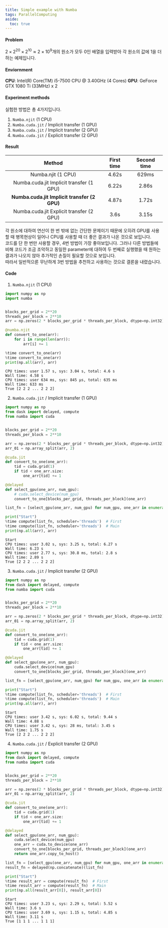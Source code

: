 ```yaml
---
title: Simple example with Numba
tags: ParallelComputing
aside:
  toc: true
---
```



<!--more-->
#### Problem
$2 \times 2^{20} \times 2^{10} \approx 2 \times 10^9$개의 원소가 모두 0인 배열을 입력받아 각 원소의 값에 1을 더하는 예제입니다.

#### Enviornment
**CPU**: Intel(R) Core(TM) i5-7500 CPU @ 3.40GHz (4 Cores)
**GPU**: GeForce GTX 1080 Ti (33MHz) x 2


#### Experiment methods
실험한 방법은 총 4가지입니다.

1. `Numba.njit` (1 CPU)
2. `Numba.cuda.jit` / Implicit transfer (1 GPU)
3. `Numba.cuda.jit` / Implicit transfer (2 GPU)
4. `Numba.cuda.jit` / Explicit transfer (2 GPU)

#### Result
| Method | First time | Second time |
|:--:|:--:|:--:|
| Numba.njit (1 CPU) | 4.62s | 629ms |
| Numba.cuda.jit Implicit transfer (1 GPU) | 6.22s | 2.86s |
| **Numba.cuda.jit Implicit transfer (2 GPU)** | 4.87s | 1.72s |
| Numba.cuda.jit Explicit transfer (2 GPU) | 3.6s | 3.15s |

각 원소에 대하여 연산이 한 번 밖에 없는 간단한 문제이기 때문에 오히려 GPU를 사용할 때 병목현상이 일어나 CPU를 사용할 때 더 좋은 결과가 나온 것으로 보입니다.  
코드를 단 한 번만 사용할 경우, 4번 방법이 가장 좋아보입니다. 그러나 다른 방법들에 비해 코드가 조금 조악하고 동일한 parameter에 대하여 두 번째로 실행했을 때 원하는 결과가 나오지 않아 추가적인 손질이 필요할 것으로 보입니다.  
따라서 일반적으론 무난하게 3번 방법을 추천하고 사용하는 것으로 결론을 내렸습니다.


#### Code
1. `Numba.njit` (1 CPU)
```python
import numpy as np
import numba


blocks_per_grid = 2**20
threads_per_block = 2**10
arr = np.zeros(2 * blocks_per_grid * threads_per_block, dtype=np.int32)

@numba.njit
def convert_to_one(arr):
    for i in range(len(arr)):
        arr[i] += 1

%time convert_to_one(arr)
%time convert_to_one(arr)
print(np.all(arr), arr)
```

    CPU times: user 1.57 s, sys: 3.04 s, total: 4.6 s
    Wall time: 4.58 s
    CPU times: user 634 ms, sys: 845 µs, total: 635 ms
    Wall time: 633 ms
    True [2 2 2 ... 2 2 2]


2. `Numba.cuda.jit` / Implicit transfer (1 GPU)
```python
import numpy as np
from dask import delayed, compute
from numba import cuda


blocks_per_grid = 2**20
threads_per_block = 2**10

arr = np.zeros(2 * blocks_per_grid * threads_per_block, dtype=np.int32)
arr_01 = np.array_split(arr, 2)

@cuda.jit
def convert_to_one(one_arr):
    tid = cuda.grid(1)
    if tid < one_arr.size:
        one_arr[tid] += 1

@delayed
def select_gpu(one_arr, num_gpu):
    # cuda.select_device(num_gpu)
    convert_to_one[blocks_per_grid, threads_per_block](one_arr)

list_fn = [select_gpu(one_arr, num_gpu) for num_gpu, one_arr in enumerate(arr_01)]

print("Start")
%time compute(list_fn, scheduler='threads')  # First
%time compute(list_fn, scheduler='threads')  # Main
print(np.all(arr), arr)
```

    Start
    CPU times: user 3.02 s, sys: 3.25 s, total: 6.27 s
    Wall time: 6.23 s
    CPU times: user 2.77 s, sys: 30.8 ms, total: 2.8 s
    Wall time: 2.89 s
    True [2 2 2 ... 2 2 2]


3. `Numba.cuda.jit` / Implicit transfer (2 GPU)
```python
import numpy as np
from dask import delayed, compute
from numba import cuda


blocks_per_grid = 2**20
threads_per_block = 2**10

arr = np.zeros(2 * blocks_per_grid * threads_per_block, dtype=np.int32)
arr_01 = np.array_split(arr, 2)

@cuda.jit
def convert_to_one(one_arr):
    tid = cuda.grid(1)
    if tid < one_arr.size:
        one_arr[tid] += 1

@delayed
def select_gpu(one_arr, num_gpu):
    cuda.select_device(num_gpu)
    convert_to_one[blocks_per_grid, threads_per_block](one_arr)

list_fn = [select_gpu(one_arr, num_gpu) for num_gpu, one_arr in enumerate(arr_01)]

print("Start")
%time compute(list_fn, scheduler='threads')  # First
%time compute(list_fn, scheduler='threads')  # Main
print(np.all(arr), arr)
```

    Start
    CPU times: user 3.42 s, sys: 6.02 s, total: 9.44 s
    Wall time: 4.88 s
    CPU times: user 3.42 s, sys: 28 ms, total: 3.45 s
    Wall time: 1.75 s
    True [2 2 2 ... 2 2 2]


4. `Numba.cuda.jit` / Explicit transfer (2 GPU)
```python
import numpy as np
from dask import delayed, compute
from numba import cuda


blocks_per_grid = 2**20
threads_per_block = 2**10

arr = np.zeros(2 * blocks_per_grid * threads_per_block, dtype=np.int32)
arr_01 = np.array_split(arr, 2)

@cuda.jit
def convert_to_one(one_arr):
    tid = cuda.grid(1)
    if tid < one_arr.size:
        one_arr[tid] += 1

@delayed
def select_gpu(one_arr, num_gpu):
    cuda.select_device(num_gpu)
    one_arr = cuda.to_device(one_arr)
    convert_to_one[blocks_per_grid, threads_per_block](one_arr)
    return one_arr.copy_to_host()

list_fn = [select_gpu(one_arr, num_gpu) for num_gpu, one_arr in enumerate(arr_01)]
result_fn = delayed(np.concatenate)(list_fn)

print("Start")
%time result_arr = compute(result_fn)  # First
%time result_arr = compute(result_fn)  # Main
print(np.all(result_arr[0]), result_arr[0])
```
    
    Start
    CPU times: user 3.23 s, sys: 2.29 s, total: 5.52 s
    Wall time: 3.6 s
    CPU times: user 3.69 s, sys: 1.15 s, total: 4.85 s
    Wall time: 3.11 s
    True [1 1 1 ... 1 1 1]